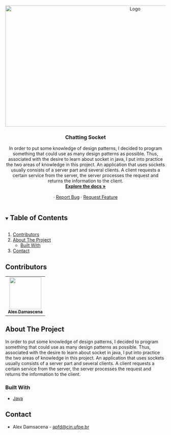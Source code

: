 <!-- PROJECT LOGO -->
<br />
<p align="center">
  <a href="https://github.com/apfdamascena/chatting-socket">
    <img src="https://techvidvan.com/tutorials/wp-content/uploads/sites/2/2020/04/java-socket-programming-process.jpg" alt="Logo" width="800" height="380">
  </a>

  <h3 align="center">Chatting Socket</h3>

  <p align="center">
In order to put some knowledge of design patterns, I decided to program something that could use as many design patterns as possible. Thus, associated with the desire to learn about socket in java, I put into practice the two areas of knowledge in this project. An application that uses sockets usually consists of a server part and several clients. A client requests a certain service from the server, the server processes the request and returns the information to the client.
    <br />
    <a href="https://github.com/apfdamascena/chatting-socket"><strong>Explore the docs »</strong></a>
    <br />
    <br />
    ·
    <a href="https://github.com/apfdamascena/chatting-socket/issues">Report Bug</a>
    ·
    <a href="https://github.com/apfdamascena/chatting-socket/issues">Request Feature</a>
  </p>
</p>


<!-- TABLE OF CONTENTS -->
<details open="open">
  <summary><h2 style="display: inline-block">Table of Contents</h2></summary>
  <ol>
    <li><a href="#contributors">Contributors</a></li>
    <li>
      <a href="#about-the-project">About The Project</a>
      <ul>
        <li><a href="#built-with">Built With</a></li>
      </ul>
    </li>
    <li><a href="#contact">Contact</a></li>
  </ol>
</details>

## Contributors


<table>
  <tr>
<td align="center"><a href="https://github.com/apfdamascena"><img src="https://avatars.githubusercontent.com/u/52205263?s=400&u=033c62df4cc4f73b3010473faf859919019679af&v=4" width="100px;" alt=""/><br /><sub><b>Alex Damascena</b></sub></a><br/></td>
</tr>
 </table>


## About The Project

In order to put some knowledge of design patterns, I decided to program something that could use as many design patterns as possible. Thus, associated with the desire to learn about socket in java, I put into practice the two areas of knowledge in this project. An application that uses sockets usually consists of a server part and several clients. A client requests a certain service from the server, the server processes the request and returns the information to the client.

### Built With

* [ Java ]( https://www.java.com/pt-BR/ )
## Contact
- Alex Damsacena - apfd@cin.ufpe.br


<!-- MARKDOWN LINKS & IMAGES -->
<!-- https://www.markdownguide.org/basic-syntax/#reference-style-links -->
[contributors-shield]: https://img.shields.io/github/contributors/github_username/repo.svg?style=for-the-badge
[contributors-url]: https://github.com/github_username/repo/graphs/contributors
[forks-shield]: https://img.shields.io/github/forks/github_username/repo.svg?style=for-the-badge
[forks-url]: https://github.com/github_username/repo/network/members
[stars-shield]: https://img.shields.io/github/stars/github_username/repo.svg?style=for-the-badge
[stars-url]: https://github.com/github_username/repo/stargazers
[issues-shield]: https://img.shields.io/github/issues/github_username/repo.svg?style=for-the-badge
[issues-url]: https://github.com/github_username/repo/issues
[license-shield]: https://img.shields.io/github/license/github_username/repo.svg?style=for-the-badge
[license-url]: https://github.com/github_username/repo/blob/master/LICENSE.txt
[linkedin-shield]: https://img.shields.io/badge/-LinkedIn-black.svg?style=for-the-badge&logo=linkedin&colorB=555
[linkedin-url]: https://linkedin.com/in/github_username